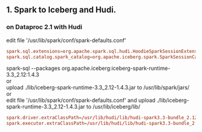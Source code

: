 ## 1. Spark to Iceberg and Hudi.

### on Dataproc 2.1 with Hudi

edit file '/usr/lib/spark/conf/spark-defaults.conf'
```conf
spark.sql.extensions=org.apache.spark.sql.hudi.HoodieSparkSessionExtension,org.apache.iceberg.spark.extensions.IcebergSparkSessionExtensions
spark.sql.catalog.spark_catalog=org.apache.iceberg.spark.SparkSessionCatalog
```

spark-sql --packages org.apache.iceberg:iceberg-spark-runtime-3.3_2.12:1.4.3  
or  
upload ./lib/iceberg-spark-runtime-3.3_2.12-1.4.3.jar to /usr/lib/spark/jars/  
or  
edit file '/usr/lib/spark/conf/spark-defaults.conf' and upload ./lib/iceberg-spark-runtime-3.3_2.12-1.4.3.jar to /usr/lib/iceberg/lib/  
```conf
spark.driver.extraClassPath=/usr/lib/hudi/lib/hudi-spark3.3-bundle_2.12-0.12.3.1.jar:/usr/lib/iceberg/lib/iceberg-spark-runtime-3.3_2.12-1.4.3.jar
spark.executor.extraClassPath=/usr/lib/hudi/lib/hudi-spark3.3-bundle_2.12-0.12.3.1.jar:/usr/lib/iceberg/lib/iceberg-spark-runtime-3.3_2.12-1.4.3.jar
```

